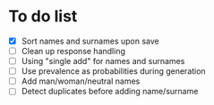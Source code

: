# To do list

- [x] Sort names and surnames upon save
- [ ] Clean up response handling
- [ ] Using "single add" for names and surnames
- [ ] Use prevalence as probabilities during generation
- [ ] Add man/woman/neutral names
- [ ] Detect duplicates before adding name/surname
